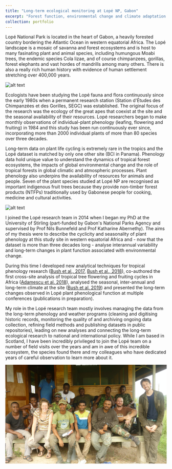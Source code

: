 ```yaml
---
title: "Long-term ecological monitoring at Lopé NP, Gabon"
excerpt: "Forest function, environmental change and climate adaptation in western equatorial Africa <br/><img src='/images/Lope_Forest_JeremyCusack.png'>"
collection: portfolio
---
```


Lopé National Park is located in the heart of Gabon, a heavily forested country bordering the Atlantic Ocean in western equatorial Africa. The Lopé landscape is a mosaic of savanna and forest ecosystems and is host to many fasinating plant and animal species, including humungous Moabi trees, the endemic species Cola lizae, and of course chimpanzees, gorillas, forest elephants and vast hordes of mandrills among many others. There is also a really rich human history with evidence of human settlement stretching over 400,000 years.

![alt text](/images/Lope_Landscape_JeremyCusack.png "The Lopé forest-savanna mosaic (c) Jeremy Cusack")

Ecologists have been studying the Lopé fauna and flora continuously since the early 1980s when a permanent research station (Station d'Études des Chimpanzées et des Gorilles, SEGC) was established. The original focus of the research was the ecology of the great apes that coexist at the site and the seasonal availability of their resources.  Lopé researchers began to make monthly observations of individual-plant phenology (leafing, flowering and fruiting) in 1984 and this study has been run continuously ever since, incorporating more than 2000 individual plants of more than 80 species over three decades.

Long-term data on plant life cycling is extremely rare in the tropics and the Lopé dataset is matched by only one other site (BCI in Panama). Phenology data hold unique value to understand the dynamics of tropical forest ecosystems, the impacts of global environmental change and the role of tropical forests in global climatic and atmospheric processes. Plant phenology also underpins the availability of resources for animals and people. Seven of the plant species studied at Lopé NP are recognised as important indigenous fruit trees because they provide non-timber forest products (NTFPs) traditionally used by Gabonese people for cooking, medicine and cultural activities.  

![alt text](/images/Lope_Forest2_JeremyCusack.png "Field work in the forest (c) Jeremy Cusack")

I joined the Lopé research team in 2014 when I began my PhD at the University of Stirling (part-funded by Gabon's National Parks Agency and supervised by Prof Nils Bunnefeld and Prof Katharine Abernethy). The aims of my thesis were to describe the cyclicity and seasonality of plant phenology at this study site in western equatorial Africa and - now that the dataset is more than three decades long - analyse interannual variability and long-term changes in plant function associated with environmental change.

During this time I developed new analytical techniques for tropical phenology research ([Bush et al., 2017](https://emma-bush.github.io/publication/2017-05-01-fourier-phenology), [Bush et al., 2018](https://emma-bush.github.io/publication/2018-05-01-phenology-uncertainty)), co-authored the first cross-site analysis of tropical tree flowering and fruiting cycles in Africa ([Adamescu et al. 2018](https://emma-bush.github.io/publication/2018-05-01-annual-cycles)), analysed the seasonal, inter-annual and long-term climate at the site ([Bush et al. 2019](https://emma-bush.github.io/publication/2019-07-10-warming-drying)) and presented the long-term changes observed in Lopé plant phenological function at multiple conferences (publications in preparation).

My role in the Lopé research team mostly involves managing the data from the long-term phenology and weather programs (cleaning and digitising historic records, monitoring the quality of and archiving ongoing data collection, refining field methods and publishing datasets in public repositories), leading on new analyses and connecting the long-term ecological research to national and international policy. While I am based in Scotland, I have been incredibly privileged to join the Lopé team on a number of field visits over the years and am in awe of this incredible ecosystem, the species found there and my colleagues who have dedicated years of careful observation to learn more about it.

![alt text](/images/Lope_team_EmmaBush.png "The Lopé research team 2016 (c) Emma Bush")
